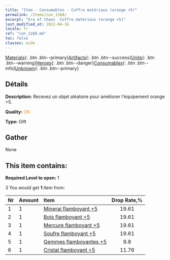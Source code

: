 ```yaml
---
title: "Item - Consumables - Coffre matériaux (orange +5)"
permalink: /Items/con_1268/
excerpt: "Era of Chaos  Coffre matériaux (orange +5)"
last_modified_at: 2021-04-16
locale: fr
ref: "con_1268.md"
toc: false
classes: wide
---
```

 [Materials](/fr/Items/){: .btn .btn--primary}[Artifacts](/fr/Items/Artifacts/){: .btn .btn--success}[Units](/fr/Items/Units/){: .btn .btn--warning}[Heroes](/fr/Items/Heroes/){: .btn .btn--danger}[Consumables](/fr/Items/Consumables/){: .btn .btn--info}[Unknown](/fr/Items/Unknown/){: .btn .btn--primary}

## Détails
 **Description:** Recevez un objet aléatoire pour améliorer l'équipement orange +5.

 **Quality:** <span style="color: #FF8C00">OK</span>

 **Type:** Gift

## Gather

  None

## This item contains:

 **Required Level to open:** 1

 3 You would get **1** item  from:

  | Nr | Amount |     Item    | Drop Rate,% |
  |:---|:-------|:------------|:---------:|
  | 1 | 1 | [Minerai flamboyant +5](/fr/Items/mat_96/) | 19.61 | 
  | 2 | 1 | [Bois flamboyant +5](/fr/Items/mat_97/) | 19.61 | 
  | 3 | 1 | [Mercure flamboyant +5](/fr/Items/mat_98/) | 19.61 | 
  | 4 | 1 | [Soufre flamboyant +5](/fr/Items/mat_99/) | 19.61 | 
  | 5 | 1 | [Gemmes flamboyantes +5](/fr/Items/mat_100/) | 9.8 | 
  | 6 | 1 | [Cristal flamboyant +5](/fr/Items/mat_101/) | 11.76 | 
